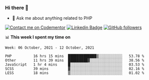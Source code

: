 ### Hi there 👋

<!--
**mustafaculban/mustafaculban** is a ✨ _special_ ✨ repository because its `README.md` (this file) appears on your GitHub profile.

Here are some ideas to get you started:

- 🌱 I’m currently learning ...
- 👯 I’m looking to collaborate on ...
- 🤔 I’m looking for help with ...
- 📫 How to reach me: ...
- 😄 Pronouns: ...
- ⚡ Fun fact: ...

-->
- 💬 Ask me about anything related to PHP

[![Contact me on Codementor](https://www.codementor.io/m-badges/karamusluk/book-session.svg)](https://www.codementor.io/@karamusluk?refer=badge)
[![Linkedin Badge](https://img.shields.io/badge/-Mustafa%20Culban-blue?style=social&logo=Linkedin&logoColor=blue&link=https://www.linkedin.com/in/mustafaculban/)](https://www.linkedin.com/in/mustafaculban/) 
[![GitHub followers](https://img.shields.io/github/followers/karamusluk?label=Follow&style=social)](https://github.com/karamusluk/?tab=follow)


📊 **This week I spent my time on**
<!--START_SECTION:waka-->
```text
Week: 06 October, 2021 - 12 October, 2021

PHP          16 hrs 15 mins  █████████████▒░░░░░░░░░░░   53.78 % 
Other        11 hrs 39 mins  █████████▓░░░░░░░░░░░░░░░   38.56 % 
JavaScript   1 hr 4 mins     █░░░░░░░░░░░░░░░░░░░░░░░░   03.53 % 
SCSS         39 mins         ▓░░░░░░░░░░░░░░░░░░░░░░░░   02.16 % 
LESS         18 mins         ▒░░░░░░░░░░░░░░░░░░░░░░░░   01.02 % 
```
<!--END_SECTION:waka-->

